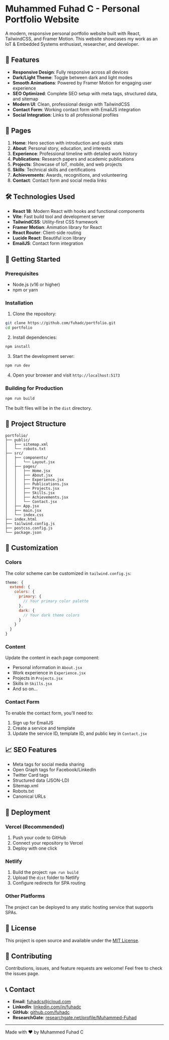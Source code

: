 # Muhammed Fuhad C - Personal Portfolio Website

A modern, responsive personal portfolio website built with React, TailwindCSS, and Framer Motion. This website showcases my work as an IoT & Embedded Systems enthusiast, researcher, and developer.

## 🚀 Features

- **Responsive Design**: Fully responsive across all devices
- **Dark/Light Theme**: Toggle between dark and light modes
- **Smooth Animations**: Powered by Framer Motion for engaging user experience
- **SEO Optimized**: Complete SEO setup with meta tags, structured data, and sitemap
- **Modern UI**: Clean, professional design with TailwindCSS
- **Contact Form**: Working contact form with EmailJS integration
- **Social Integration**: Links to all professional profiles

## 📱 Pages

1. **Home**: Hero section with introduction and quick stats
2. **About**: Personal story, education, and interests
3. **Experience**: Professional timeline with detailed work history
4. **Publications**: Research papers and academic publications
5. **Projects**: Showcase of IoT, mobile, and web projects
6. **Skills**: Technical skills and certifications
7. **Achievements**: Awards, recognitions, and volunteering
8. **Contact**: Contact form and social media links

## 🛠️ Technologies Used

- **React 18**: Modern React with hooks and functional components
- **Vite**: Fast build tool and development server
- **TailwindCSS**: Utility-first CSS framework
- **Framer Motion**: Animation library for React
- **React Router**: Client-side routing
- **Lucide React**: Beautiful icon library
- **EmailJS**: Contact form integration

## 🚀 Getting Started

### Prerequisites

- Node.js (v16 or higher)
- npm or yarn

### Installation

1. Clone the repository:
```bash
git clone https://github.com/fuhadc/portfolio.git
cd portfolio
```

2. Install dependencies:
```bash
npm install
```

3. Start the development server:
```bash
npm run dev
```

4. Open your browser and visit `http://localhost:5173`

### Building for Production

```bash
npm run build
```

The built files will be in the `dist` directory.

## 📁 Project Structure

```
portfolio/
├── public/
│   ├── sitemap.xml
│   └── robots.txt
├── src/
│   ├── components/
│   │   └── Layout.jsx
│   ├── pages/
│   │   ├── Home.jsx
│   │   ├── About.jsx
│   │   ├── Experience.jsx
│   │   ├── Publications.jsx
│   │   ├── Projects.jsx
│   │   ├── Skills.jsx
│   │   ├── Achievements.jsx
│   │   └── Contact.jsx
│   ├── App.jsx
│   ├── main.jsx
│   └── index.css
├── index.html
├── tailwind.config.js
├── postcss.config.js
└── package.json
```

## 🎨 Customization

### Colors
The color scheme can be customized in `tailwind.config.js`:

```javascript
theme: {
  extend: {
    colors: {
      primary: {
        // Your primary color palette
      },
      dark: {
        // Your dark theme colors
      }
    }
  }
}
```

### Content
Update the content in each page component:
- Personal information in `About.jsx`
- Work experience in `Experience.jsx`
- Projects in `Projects.jsx`
- Skills in `Skills.jsx`
- And so on...

### Contact Form
To enable the contact form, you'll need to:
1. Sign up for EmailJS
2. Create a service and template
3. Update the service ID, template ID, and public key in `Contact.jsx`

## 📈 SEO Features

- Meta tags for social media sharing
- Open Graph tags for Facebook/LinkedIn
- Twitter Card tags
- Structured data (JSON-LD)
- Sitemap.xml
- Robots.txt
- Canonical URLs

## 🚀 Deployment

### Vercel (Recommended)

1. Push your code to GitHub
2. Connect your repository to Vercel
3. Deploy with one click

### Netlify

1. Build the project: `npm run build`
2. Upload the `dist` folder to Netlify
3. Configure redirects for SPA routing

### Other Platforms

The project can be deployed to any static hosting service that supports SPAs.

## 📄 License

This project is open source and available under the [MIT License](LICENSE).

## 🤝 Contributing

Contributions, issues, and feature requests are welcome! Feel free to check the issues page.

## 📞 Contact

- **Email**: fuhadcs@icloud.com
- **LinkedIn**: [linkedin.com/in/fuhadc](https://linkedin.com/in/fuhadc)
- **GitHub**: [github.com/fuhadc](https://github.com/fuhadc)
- **ResearchGate**: [researchgate.net/profile/Muhammed-Fuhad](https://www.researchgate.net/profile/Muhammed-Fuhad)

---

Made with ❤️ by Muhammed Fuhad C
